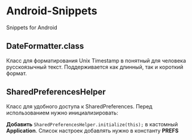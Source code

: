 # Android-Snippets
Snippets for Android

## DateFormatter.class ##
Класс для форматирования Unix Timestamp в понятный для человека русскоязычный текст. Поддерживается как длинный, так и короткий формат.

## SharedPreferencesHelper ##
Класс для удобного доступа к SharedPreferences. Перед использованием нужно инициализировать:

**Добавить** `SharedPreferencesHelper.initialize(this);` в кастомный **Application**. Список настроек добавлять нужно в константу **PREFS**
